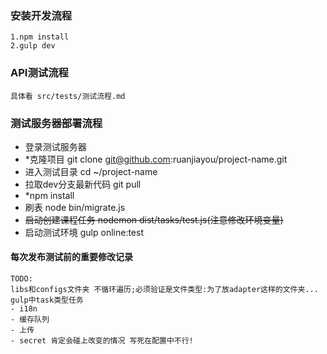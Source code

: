 ### 安装开发流程
```
1.npm install
2.gulp dev
```
### API测试流程
```
具体看 src/tests/测试流程.md
```
### 测试服务器部署流程
- 登录测试服务器 
- *克隆项目 git clone git@github.com:ruanjiayou/project-name.git
- 进入测试目录 cd ~/project-name
- 拉取dev分支最新代码 git pull
- *npm install
- 刷表 node bin/migrate.js
- ~~启动创建课程任务 nodemon dist/tasks/test.js(注意修改环境变量)~~
- 启动测试环境 gulp online:test
#### 每次发布测试前的重要修改记录
```
TODO:
libs和configs文件夹 不循环遍历;必须验证是文件类型:为了放adapter这样的文件夹...
gulp中task类型任务
- i18n
- 缓存队列
- 上传
- secret 肯定会碰上改变的情况 写死在配置中不行!
```